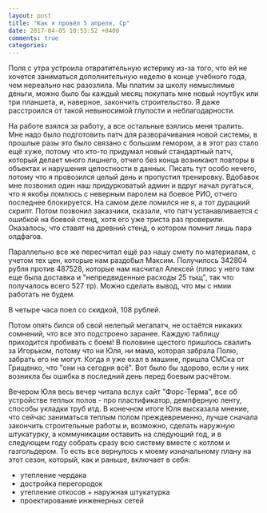 ```yaml
---
layout: post
title: "Как я провёл 5 апреля, Ср"
date: 2017-04-05 10:53:52 +0400
comments: true
categories: 
---
```

Поля с утра устроила отвратительную истерику из-за того, что ей не хочется заниматься дополнительную неделю в конце учебного года, чем нереально нас разозлила. Мы платим за школу немыслимые деньги, можно было бы каждый месяц покупать мне новый ноутбук или три планшета, и, наверное, закончить строительство. Я даже расстроился от такой невыносимой глупости и неблагодарности.

На работе взялся за работу, а все остальные взялись меня тралить. Мне надо было подготовить патч для разворачивания новой системы, в прошлые разы это было связано с большим гемором, а в этот раз стало ещё хуже, потому что кто-то придумал новый стандартный патч, который делает много лишнего, отчего без конца возникают повторы в объектах и нарушения целостности в данных. Писать тут особо нечего, потому что я провозился целый день и пропустил тренировку. Вдобавок мне позвонил один наш придурковатый админ и вдруг начал ругаться, что я якобы ломлюсь с неверным паролем на боевое РИО, отчего последнее блокируется. На самом деле ломился не я, а тот дурацкий скрипт. Потом позвонил заказчики, сказали, что патч устанавливается с ошибкой на боевой стенд, хотя его уже триста раз проверили. Оказалось, что ставят на древний стенд, о котором помнит лишь пара олдфагов. 

Параллельно все же пересчитал ещё раз нашу смету по материалам, с учетом тех цен, которые нам раздобыл Максим. Получилось 342804 рубля против 487528, которые нам насчитал Алексей (плюс у него там еще была доставка и "непредвиденные расходы 25 тыщ", так что получалось всего 527 тр). Можно сделать вывод, что мы с нмии работать не будем.

В четыре часа поел со скидкой, 108 рублей.

Потом опять бился об свой нелепый мегапатч, не остаётся никаких сомнений, что все это подстроено заранее. Каждую таблицу приходится пробивать с боем! В половине щестого пришлось свалить за Игорьком, потому что ни Юля, ни мама, которая забрала Полю, забрать его не могут. Когда я уже ехал в машине, пришла СМСка от Грищенко, что "они на сегодня всё". Вот было бы здорово, если у них возникла бы ошибка в последний день перед боевым расчётом.

Вечером Юля весь вечер читала вслух сайт "Форс-Терма", все об устройстве теплых полов - про пластификатор, демпферную ленту, способы укладки труб итд. В конечном итоге Юля высказала мнение, что сейчас заниматься теплым полом преждевременно, лучше сначала закончить строительные работы и, возможно, сделать наружную штукатурку, а коммуникации оставить на следующий год, и в следующем году собрать сразу всю систему вместе с котлом и газгольдером. То есть все вернулось к моему изначальному плану на этот сезон, который, как и раньше, включает в себя:

- утепление чердака
- достройка перегородок
- утепление откосов + наружная штукатурка
- проектирование инженерных сетей